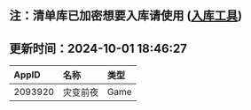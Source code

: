 ## 注：清单库已加密想要入库请使用 ([入库工具](https://github.com/BlankTMing/ManifestAutoUpdate/releases))

## 更新时间：2024-10-01 18:46:27
| AppID | 名称 | 类型  |
| :-------------------- | :----------------------------- | :----------- |
| 2093920 | 灾变前夜| Game |
